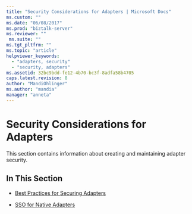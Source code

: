 ```yaml
---
title: "Security Considerations for Adapters | Microsoft Docs"
ms.custom: ""
ms.date: "06/08/2017"
ms.prod: "biztalk-server"
ms.reviewer: ""
 ms.suite: ""
ms.tgt_pltfrm: ""
ms.topic: "article"
helpviewer_keywords: 
  - "adapters, security"
  - "security, adapters"
ms.assetid: 32bc9bdd-fe12-4b70-bc3f-8adfa58b4705
caps.latest.revision: 8
author: "MandiOhlinger"
ms.author: "mandia"
manager: "anneta"
---
```

# Security Considerations for Adapters
This section contains information about creating and maintaining adapter security.  
  
## In This Section  
  
-   [Best Practices for Securing Adapters](../core/best-practices-for-securing-adapters.md)  
  
-   [SSO for Native Adapters](../core/sso-for-native-adapters.md)